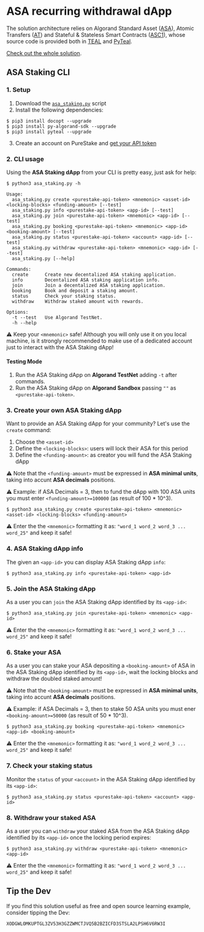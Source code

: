 # ASA recurring withdrawal dApp

The solution architecture relies on Algorand Standard Asset ([ASA](https://developer.algorand.org/docs/features/asa/)), Atomic Transfers ([AT](https://developer.algorand.org/docs/features/atomic_transfers/)) and Stateful & Stateless Smart Contracts ([ASC1](https://developer.algorand.org/docs/features/asc1/)), whose source code is provided both in [TEAL](https://developer.algorand.org/docs/features/asc1/teal/) and [PyTeal](https://developer.algorand.org/docs/features/asc1/teal/pyteal/).

[Check out the whole solution](https://developer.algorand.org/solutions/asa-recurring-withdrawal-dapp/).

## ASA Staking CLI

### 1. Setup

1. Download the [`asa_staking.py`](https://github.com/cusma/asa_withdrawal_dapp/blob/main/asa_staking.py) script
2. Install the following dependencies:

```shell
$ pip3 install docopt --upgrade
$ pip3 install py-algorand-sdk --upgrade
$ pip3 install pyteal --upgrade
```

3. Create an account on PureStake and [get your API token](https://developer.purestake.io/login)

### 2. CLI usage

Using the **ASA Staking dApp** from your CLI is pretty easy, just ask for help:

```shell
$ python3 asa_staking.py -h
```

```shell
Usage:
  asa_staking.py create <purestake-api-token> <mnemonic> <asset-id> <locking-blocks> <funding-amount> [--test]
  asa_staking.py info <purestake-api-token> <app-id> [--test]
  asa_staking.py join <purestake-api-token> <mnemonic> <app-id> [--test]
  asa_staking.py booking <purestake-api-token> <mnemonic> <app-id> <booking-amount> [--test]
  asa_staking.py status <purestake-api-token> <account> <app-id> [--test]
  asa_staking.py withdraw <purestake-api-token> <mnemonic> <app-id> [--test]
  asa_staking.py [--help]

Commands:
  create      Create new decentalized ASA staking application.
  info        Decentalized ASA staking application info.
  join        Join a decentalized ASA staking application.
  booking     Book and deposit a staking amount.
  status      Check your staking status.
  withdraw    Withdraw staked amount with rewards.

Options:
  -t --test   Use Algorand TestNet.
  -h --help
```

⚠️ Keep your `<mnemonic>` safe! Although you will only use it on you local machine, is it strongly recommended to make use of a dedicated account just to interact with the ASA Staking dApp!

#### Testing Mode
1. Run the ASA Staking dApp on **Algorand TestNet** adding `-t` after commands.
2. Run the ASA Staking dApp on **Algorand Sandbox** passing `""` as `<purestake-api-token>`. 

### 3. Create your own ASA Staking dApp

Want to provide an ASA Staking dApp for your community? Let's use the `create` 
command:

1. Choose the `<asset-id>`
2. Define the `<locking-blocks>`: users will lock their ASA for this period
3. Define the `<funding-amount>`: as creator you will fund the ASA Staking dApp

⚠️ Note that the `<funding-amount>` must be expressed in **ASA minimal units**, 
taking into accunt **ASA decimals** positions.

⚠️ Example: if ASA Decimals = 3, then to fund the dApp with 100 ASA units you 
must enter `<funding-amount>=100000` (as result of 100 * 10^3).

```shell
$ python3 asa_staking.py create <purestake-api-token> <mnemonic> <asset-id> <locking-blocks> <funding-amount>
```

⚠️ Enter the the `<mnemonic>` formatting it as: `"word_1 word_2 word_3 ... word_25"` and keep it safe!

### 4. ASA Staking dApp info

The given an `<app-id>` you can display ASA Staking dApp `info`:

```shell
$ python3 asa_staking.py info <purestake-api-token> <app-id>
```

### 5. Join the ASA Staking dApp

As a user you can `join` the ASA Staking dApp identified by its `<app-id>`:

```shell
$ python3 asa_staking.py join <purestake-api-token> <mnemonic> <app-id>
```

⚠️ Enter the the `<mnemonic>` formatting it as: `"word_1 word_2 word_3 ... word_25"` and keep it safe!

### 6. Stake your ASA

As a user you can stake your ASA depositing a `<booking-amount>` of ASA in the 
ASA Staking dApp identified by its `<app-id>`, wait the locking blocks and 
withdraw the doubled staked amount!

⚠️ Note that the `<booking-amount>` must be expressed in **ASA minimal units**, 
taking into accunt **ASA decimals** positions.

⚠️ Example: if ASA Decimals = 3, then to stake 50 ASA units you must ener 
`<booking-amount>=50000` (as result of 50 * 10^3).

```shell
$ python3 asa_staking.py booking <purestake-api-token> <mnemonic> <app-id> <booking-amount>
```

⚠️ Enter the the `<mnemonic>` formatting it as: `"word_1 word_2 word_3 ... word_25"` and keep it safe!

### 7. Check your staking status

Monitor the `status` of your `<account>` in the ASA Staking dApp identified by 
its `<app-id>`:

```shell
$ python3 asa_staking.py status <purestake-api-token> <account> <app-id>
```

### 8. Withdraw your staked ASA

As a user you can `withdraw` your staked ASA from the ASA Staking dApp 
identified by its `<app-id>` once the locking period expires:

```shell
$ python3 asa_staking.py withdraw <purestake-api-token> <mnemonic> <app-id>
```

⚠️ Enter the the `<mnemonic>` formatting it as: `"word_1 word_2 word_3 ... word_25"` and keep it safe!

## Tip the Dev

If you find this solution useful as free and open source learning example, consider tipping the Dev:

`XODGWLOMKUPTGL3ZV53H3GZZWMCTJVQ5B2BZICFD3STSLA2LPSH6V6RW3I`
